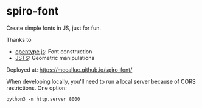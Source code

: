 # spiro-font
Create simple fonts in JS, just for fun.

Thanks to 
- [opentype.js](https://github.com/staff-code/opentype.js#readme): Font construction
- [JSTS](https://github.com/bjornharrtell/jsts): Geometric manipulations

Deployed at: https://mccalluc.github.io/spiro-font/

When developing locally, you'll need to run a local server because of CORS restrictions. One option:
```
python3 -m http.server 8000
```
